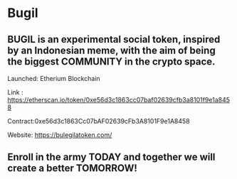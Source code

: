 # Bugil

## BUGIL is an experimental social token, inspired by an Indonesian meme, with the aim of being the biggest COMMUNITY in the crypto space.



Launched: Etherium Blockchain

Link : https://etherscan.io/token/0xe56d3c1863cc07baf02639cfb3a8101f9e1a8458

Contract:0xe56d3c1863Cc07bAF02639cFb3A8101F9e1A8458

Website: https://bulegilatoken.com/



## Enroll in the army TODAY and together we will create a better **TOMORROW!**
